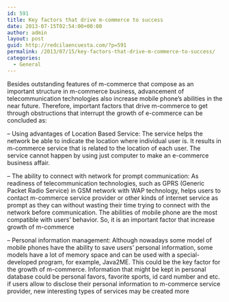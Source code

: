 ```yaml
---
id: 591
title: Key factors that drive m-commerce to success
date: 2013-07-15T02:54:00+00:00
author: admin
layout: post
guid: http://redcilaencuesta.com/?p=591
permalink: /2013/07/15/key-factors-that-drive-m-commerce-to-success/
categories:
  - General
---
```

Besides outstanding features of m-commerce that compose as an important structure in m-commerce business, advancement of telecommunication technologies also increase mobile phone&#8217;s abilities in the near future. Therefore, important factors that drive m-commerce to get through obstructions that interrupt the growth of e-commerce can be concluded as:
  
&#8211; Using advantages of Location Based Service: The service helps the network be able to indicate the location where individual user is. It results in m-commerce service that is related to the location of each user. The service cannot happen by using just computer to make an e-commerce business affair.

&#8211; The ability to connect with network for prompt communication: As readiness of telecommunication technologies, such as GPRS (Generic Packet Radio Service) in GSM network with WAP technology, helps users to contact m-commerce service provider or other kinds of internet service as prompt as they can without wasting their time trying to connect with the network before communication. The abilities of mobile phone are the most compatible with users&#8217; behavior. So, it is an important factor that increase growth of m-commerce

&#8211; Personal information management: Although nowadays some model of mobile phones have the ability to save users&#8217; personal information, some models have a lot of memory space and can be used with a special-developed program, for example, Java2ME. This could be the key factor for the growth of m-commerce. Information that might be kept in personal database could be personal favors, favorite sports, id card number and etc. if users allow to disclose their personal information to m-commerce service provider, new interesting types of services may be created more